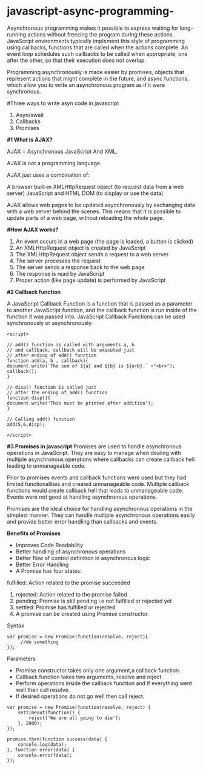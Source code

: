 # javascript-async-programming-
Asynchronous programming makes it possible to express waiting for long-running actions without 
freezing the program during these actions. JavaScript environments typically implement this style of programming using callbacks,
functions that are called when the actions complete. An event loop schedules such callbacks to be called when appropriate, 
one after the other, so that their execution does not overlap.

Programming asynchronously is made easier by promises, objects that represent actions that might complete in the future, and async functions, 
which allow you to write an asynchronous program as if it were synchronous.

#Three ways to write asyn code in javascript
1. Asyn/await
2. Callbacks
3. Promises

**#1 What is AJAX?**

AJAX = Asynchronous JavaScript And XML.

AJAX is not a programming language.

AJAX just uses a combination of:

A browser built-in XMLHttpRequest object (to request data from a web server)
JavaScript and HTML DOM (to display or use the data)

AJAX allows web pages to be updated asynchronously by exchanging data with a web server behind the scenes. 
This means that it is possible to update parts of a web page, without reloading the whole page.


**#How AJAX works?**
1. An event occurs in a web page (the page is loaded, a button is clicked)
2. An XMLHttpRequest object is created by JavaScript
3. The XMLHttpRequest object sends a request to a web server
4. The server processes the request
5. The server sends a response back to the web page
6. The response is read by JavaScript
7. Proper action (like page update) is performed by JavaScript



**#2 Callback function**

A JavaScript Callback Function is a function that is passed as a parameter to another JavaScript function, 
and the callback function is run inside of the function it was passed into.
JavaScript Callback Functions can be used synchronously or asynchronously.



```
<script> 

// add() function is called with arguments a, b 
// and callback, callback will be executed just 
// after ending of add() function 
function add(a, b , callback){ 
document.write(`The sum of ${a} and ${b} is ${a+b}.` +"<br>"); 
callback(); 
} 
	
// disp() function is called just 
// after the ending of add() function 
function disp(){ 
document.write('This must be printed after addition'); 
} 
	
// Calling add() function 
add(5,6,disp);	 
	
</script> 
```


**#3 Promises in javascript**
Promises are used to handle asynchronous operations in JavaScript. They are easy to manage when dealing with
multiple asynchronous operations where callbacks can create callback hell leading to unmanageable code.

Prior to promises events and callback functions were used but they had limited functionalities and created unmanageable code.
Multiple callback functions would create callback hell that leads to unmanageable code.
Events were not good at handling asynchronous operations.

Promises are the ideal choice for handling asynchronous operations in the simplest manner. 
They can handle multiple asynchronous operations easily and provide better error handling than callbacks and events.

**Benefits of Promises**

* Improves Code Readability
* Better handling of asynchronous operations
* Better flow of control definition in asynchronous logic
* Better Error Handling
* A Promise has four states:


fulfilled: Action related to the promise succeeded
1. rejected: Action related to the promise failed
2. pending: Promise is still pending i.e not fulfilled or rejected yet
3. settled: Promise has fulfilled or rejected
4. A promise can be created using Promise constructor.

Syntax

```
var promise = new Promise(function(resolve, reject){
     //do something
});
```
Parameters

* Promise constructor takes only one argument,a callback function.
* Callback function takes two arguments, resolve and reject
* Perform operations inside the callback function and if everything went well then call resolve.
* If desired operations do not go well then call reject.

```
var promise = new Promise(function(resolve, reject) {
    setTimeout(function() {
        reject('We are all going to die');
    }, 2000);
});

promise.then(function success(data) {
    console.log(data);
}, function error(data) {
    console.error(data);
});
```
